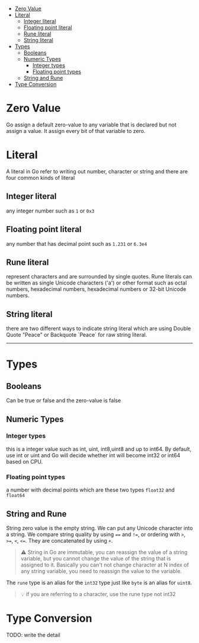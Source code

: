 - [Zero Value](#zero-value)
- [Literal](#literal)
  - [Integer literal](#integer-literal)
  - [Floating point literal](#floating-point-literal)
  - [Rune literal](#rune-literal)
  - [String literal](#string-literal)
- [Types](#types)
  - [Booleans](#booleans)
  - [Numeric Types](#numeric-types)
    - [Integer types](#integer-types)
    - [Floating point types](#floating-point-types)
  - [String and Rune](#string-and-rune)
- [Type Conversion](#type-conversion)


# Zero Value
Go assign a default zero-value to any variable that is declared but not assign a value. It assign every bit of that variable to zero.

# Literal
A literal in Go refer to writing out number, character or string and there are four common kinds of literal
## Integer literal
any integer number such as `1` or `0x3`
## Floating point literal
any number that has decimal point such as `1.231` or `6.3e4`
## Rune literal
represent characters and are surrounded by single quotes. Rune literals can be written as single Unicode characters ('a') or other format such as octal numbers, hexadecimal numbers, hexadecimal numbers or 32-bit Unicode numbers.
## String literal
there are two different ways to indicate string literal which are using Double Quote "Peace" or Backquote \`Peace\` for raw string literal.

---
# Types

## Booleans
Can be true or false and the zero-value is false

## Numeric Types
### Integer types
this is a integer value such as int, uint, int8,uint8 and up to int64. By default, use int or uint and Go will decide whether int will become int32 or int64 based on CPU.
### Floating point types
a number with decimal points which are these two types `float32` and `float64`
## String and Rune
String zero value is the empty string. We can put any Unicode character into a string. We compare string quality by using `==` and `!=`, or ordering with `>`, `>=`, `<`, `<=`. They are concatenated by using `+`.
> ⚠️ String in Go are immutable, you can reassign the value of a string variable, but you cannot change the value of the string that is assigned to it. Basically you can't not change character at N index of any string variable, you need to reassign the value to the variable.

The `rune` type is an alias for the `int32` type just like `byte` is an alias for `uint8`.

>💡 if you are referring to a character, use the rune type not int32

# Type Conversion
TODO: write the detail
